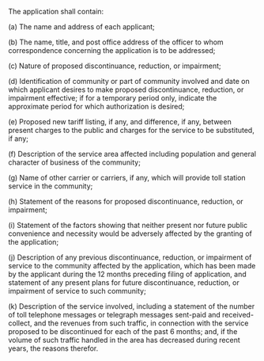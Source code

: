 The application shall contain:

(a) The name and address of each applicant;

(b) The name, title, and post office address of the officer to whom correspondence concerning the application is to be addressed;

(c) Nature of proposed discontinuance, reduction, or impairment;

(d) Identification of community or part of community involved and date on which applicant desires to make proposed discontinuance, reduction, or impairment effective; if for a temporary period only, indicate the approximate period for which authorization is desired;

(e) Proposed new tariff listing, if any, and difference, if any, between present charges to the public and charges for the service to be substituted, if any;

(f) Description of the service area affected including population and general character of business of the community;

(g) Name of other carrier or carriers, if any, which will provide toll station service in the community;

(h) Statement of the reasons for proposed discontinuance, reduction, or impairment;

(i) Statement of the factors showing that neither present nor future public convenience and necessity would be adversely affected by the granting of the application;

(j) Description of any previous discontinuance, reduction, or impairment of service to the community affected by the application, which has been made by the applicant during the 12 months preceding filing of application, and statement of any present plans for future discontinuance, reduction, or impairment of service to such community;

(k) Description of the service involved, including a statement of the number of toll telephone messages or telegraph messages sent-paid and received-collect, and the revenues from such traffic, in connection with the service proposed to be discontinued for each of the past 6 months; and, if the volume of such traffic handled in the area has decreased during recent years, the reasons therefor.

